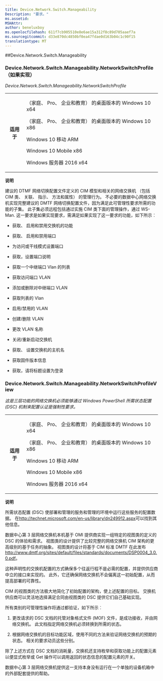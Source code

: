 ```yaml
---
title: Device.Network.Switch.Manageability
Description: "要求。"
ms.assetid: 
MSHAttr: 
author: beneluxboy
ms.openlocfilehash: 611f7cb905510e8e6ae15a312f8c89d705aaef7a
ms.sourcegitcommit: d33e870dc4850bf0ea47fdae0d163b04c1c90f15
translationtype: MT
---
```

<!--
# Device.Network.Switch.Manageability

 - [Device.Network.Switch.Manageability](#device.network.switch.manageability)
-->

<a name="device.network.switch.manageability"></a>
##Device.Network.Switch.Manageability

### <a name="devicenetworkswitchmanageabilitynetworkswitchprofile-if-implemented"></a>Device.Network.Switch.Manageability.NetworkSwitchProfile （如果实现）

*Device.Network.Switch.Manageability.NetworkSwitchProfile*

<table>
<tr>
<th>适用于</th>
<td>
<p>（家庭、 Pro、 企业和教育） 的桌面版本的 Windows 10 x64</p>
<p>（家庭、 Pro、 企业和教育） 的桌面版本的 Windows 10 x86</p>
<p>Windows 10 移动 ARM</p>
<p>Windows 10 Mobile x86</p>
<p>Windows 服务器 2016 x64</p>
</td></tr></table>

**说明**

建议的 DTMF 网络切换配置文件定义的 CIM 模型和相关的网络交换机 （包括 CIM 类、 关联、 指示、 方法和属性） 的管理行为。  不必要的数据中心网络交换机实现完整建议的 DMTF 网络切换配置文件，因为满足此可管理性要求所需的功能的子集。  此子集必须远程包括通过实施 CIM 类下面的管理操作，通过 WS-Man. 这一要求是如果实现要求，需满足如果实现了这一要求的功能，如下所示︰

-   获取、 启用和禁用交换机的功能

-   获取、 启用和禁用端口

-   为访问或干线模式设置端口

-   获取，设置端口说明

-   获取一个中继端口 Vlan 的列表

-   获取访问端口 VLAN

-   添加或删除对中继端口 VLAN

-   获取列表的 Vlan

-   启用/禁用的 VLAN

-   创建/删除 VLAN

-   更改 VLAN 名称

-   关闭/重新启动交换机

-   获取、 设置交换机的主机名

-   获取固件版本信息

-   获取，请将标题设置为登录

### <a name="devicenetworkswitchmanageabilitynetworkswitchprofileview"></a>Device.Network.Switch.Manageability.NetworkSwitchProfileView

*这是三层功能的网络交换机必须能够通过 Windows PowerShell 所需状态配置 (DSC) 机制来配置认证是强制性要求。*

<table>
<tr>
<th>适用于</th>
<td>
<p>（家庭、 Pro、 企业和教育） 的桌面版本的 Windows 10 x64</p>
<p>（家庭、 Pro、 企业和教育） 的桌面版本的 Windows 10 x86</p>
<p>Windows 10 移动 ARM</p>
<p>Windows 10 Mobile x86</p>
<p>Windows 服务器 2016 x64</p>
</td></tr></table>

**说明**

所需状态配置 (DSC) 使部署和管理的服务和管理的环境中运行这些服务的配置数据。 在<http://technet.microsoft.com/en-us/library/dn249912.aspx>可以找到其他信息。

数据中心第 3 层网络交换机本机基于 OMI 提供商实现一组特定的视图类的定义的 DSC 的体验和需求。 视图类的设计提供了比较完整的网络交换机 CIM 架构的更高级别的基于任务的抽象。 视图类的设计将基于 CIM 标准 DMTF 在此发布<http://www.dmtf.org/sites/default/files/standards/documents/DSP0004_3.0.0.pdf>。

这种声明性的交换机配置的方式确保多个往返行程不是必需的配置，并提供供应商中立的接口来实现的。 此外，它还确保网络交换机不会偏离这一初始配置，从而提高部署的可靠性。

CIM 的视图类的方法极大地简化了初始配置的架构，使上述配置的目标。 交换机供应商可以灵活地选择满足合同由视图类的 DSC 提供它们自己基础实现。

所有类别的可管理性操作将通过都验证，如下所示︰

1.  更改请求的 DSC 文档的托管对象格式文件 (MOF) 文件，是成功接收，并由网络交换机。 此文档指定网络交换机必须转换到所需的状态。

2.  根据网络交换机的目标功能区域，使用不同的方法来验证网络交换机的预期的状态。 相关的要求动员这些分别。

除了上述方式在 DSC 文档的消耗量，交换机还支持枚举和获取功能上的配置元素以便显式枚举或 Get 操作可以调用返回的状态信息的配置元素的开关。

数据中心第 3 层网络交换机提供这一支持本身没有运行在一个单独的设备机箱中的外部配套提供的帮助。
